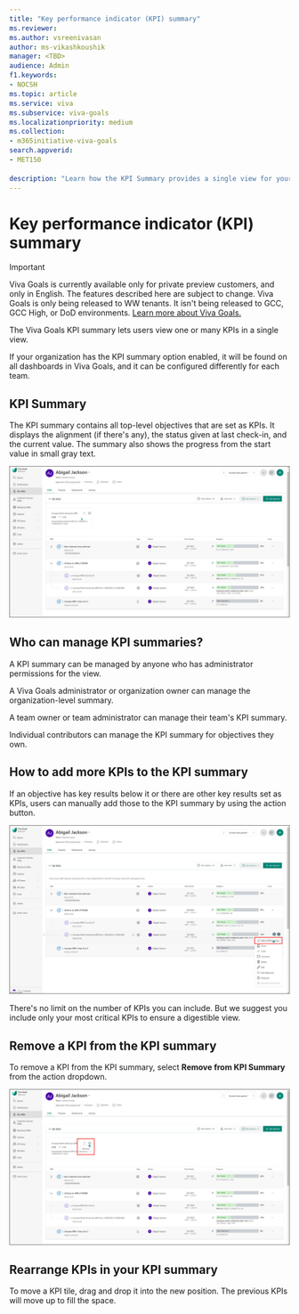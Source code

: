 ```yaml
---
title: "Key performance indicator (KPI) summary"
ms.reviewer: 
ms.author: vsreenivasan
author: ms-vikashkoushik
manager: <TBD>
audience: Admin
f1.keywords:
- NOCSH
ms.topic: article
ms.service: viva
ms.subservice: viva-goals
ms.localizationpriority: medium
ms.collection:  
- m365initiative-viva-goals
search.appverid:
- MET150

description: "Learn how the KPI Summary provides a single view for your most important KPIs."
---
```


# Key performance indicator (KPI) summary

> [!IMPORTANT]
> Viva Goals is currently available only for private preview customers, and only in English. The features described here are subject to change. Viva Goals is only being released to WW tenants. It isn't being released to GCC, GCC High, or DoD environments. [Learn more about Viva Goals.](https://go.microsoft.com/fwlink/?linkid=2189933)

The Viva Goals KPI summary lets users view one or many KPIs in a single view.

If your organization has the KPI summary option enabled, it will be found on all dashboards in Viva Goals, and it can be configured differently for each team.

## KPI Summary

The KPI summary contains all top-level objectives that are set as KPIs. It displays the alignment (if there's any), the status given at last check-in, and the current value. The summary also shows the progress from the start value in small gray text.

![Screenshot of a KPI summary.](../media/goals/4/416/a.jpg)

## Who can manage KPI summaries? 

A KPI summary can be managed by anyone who has administrator permissions for the view.

A Viva Goals administrator or organization owner can manage the organization-level summary.

A team owner or team administrator can manage their team's KPI summary.

Individual contributors can manage the KPI summary for objectives they own.

## How to add more KPIs to the KPI summary

If an objective has key results below it or there are other key results set as KPIs, users can manually add those to the KPI summary by using the action button.

![Screenshot shows the option to add to the KPI summary.](../media/goals/4/416/b.jpg)

There's no limit on the number of KPIs you can include. But we suggest you include only your most critical KPIs to ensure a digestible view.

## Remove a KPI from the KPI summary
  
To remove a KPI from the KPI summary, select **Remove from KPI Summary** from the action dropdown.

![Screenshot shows the option to remove a key result from the KPI summary.](../media/goals/4/416/c.jpg)

## Rearrange KPIs in your KPI summary

To move a KPI tile, drag and drop it into the new position. The previous KPIs will move up to fill the space.
